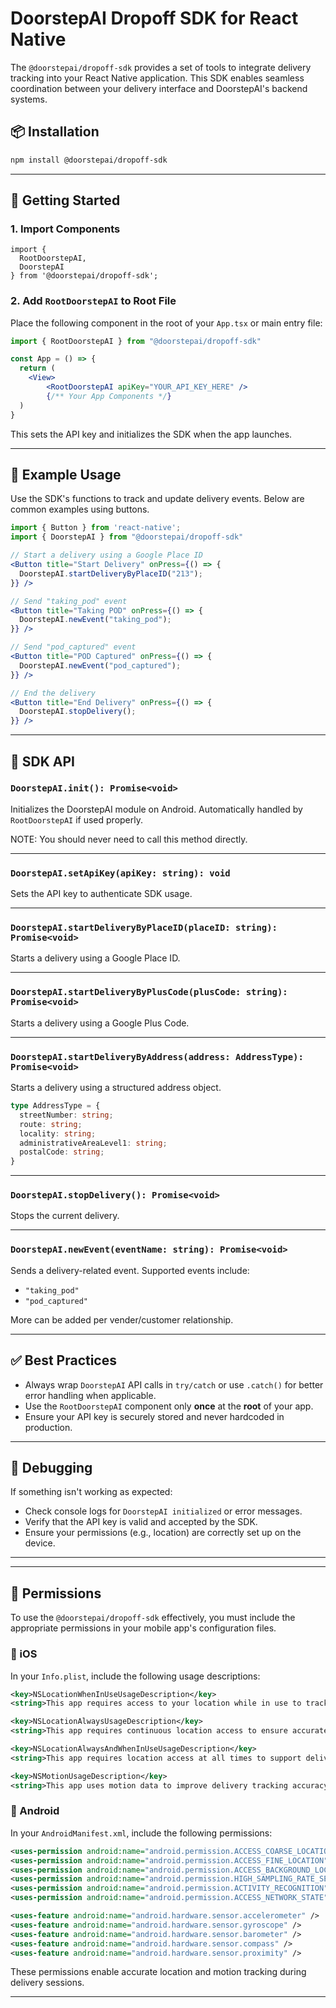 
# DoorstepAI Dropoff SDK for React Native

The `@doorstepai/dropoff-sdk` provides a set of tools to integrate delivery tracking into your React Native application. This SDK enables seamless coordination between your delivery interface and DoorstepAI's backend systems.

## 📦 Installation

```bash
npm install @doorstepai/dropoff-sdk
```

---

## 🚀 Getting Started

### 1. **Import Components**

```tsx
import {
  RootDoorstepAI,
  DoorstepAI
} from '@doorstepai/dropoff-sdk';
```

### 2. **Add `RootDoorstepAI` to Root File**

Place the following component in the root of your `App.tsx` or main entry file:

```jsx
import { RootDoorstepAI } from "@doorstepai/dropoff-sdk"

const App = () => {
  return (
    <View>
        <RootDoorstepAI apiKey="YOUR_API_KEY_HERE" />
        {/** Your App Components */}
  )
}
```

This sets the API key and initializes the SDK when the app launches.

---

## 📲 Example Usage

Use the SDK's functions to track and update delivery events. Below are common examples using buttons.

```jsx
import { Button } from 'react-native';
import { DoorstepAI } from "@doorstepai/dropoff-sdk"

// Start a delivery using a Google Place ID
<Button title="Start Delivery" onPress={() => {
  DoorstepAI.startDeliveryByPlaceID("213");
}} />

// Send "taking_pod" event
<Button title="Taking POD" onPress={() => {
  DoorstepAI.newEvent("taking_pod");
}} />

// Send "pod_captured" event
<Button title="POD Captured" onPress={() => {
  DoorstepAI.newEvent("pod_captured");
}} />

// End the delivery
<Button title="End Delivery" onPress={() => {
  DoorstepAI.stopDelivery();
}} />
```

---

## 🔧 SDK API

### `DoorstepAI.init(): Promise<void>`

Initializes the DoorstepAI module on Android. Automatically handled by `RootDoorstepAI` if used properly.

NOTE: You should never need to call this method directly. 

---

### `DoorstepAI.setApiKey(apiKey: string): void`

Sets the API key to authenticate SDK usage.

---

### `DoorstepAI.startDeliveryByPlaceID(placeID: string): Promise<void>`

Starts a delivery using a Google Place ID.

---

### `DoorstepAI.startDeliveryByPlusCode(plusCode: string): Promise<void>`

Starts a delivery using a Google Plus Code.

---

### `DoorstepAI.startDeliveryByAddress(address: AddressType): Promise<void>`

Starts a delivery using a structured address object.

```ts
type AddressType = {
  streetNumber: string;
  route: string;
  locality: string;
  administrativeAreaLevel1: string;
  postalCode: string;
}
```

---

### `DoorstepAI.stopDelivery(): Promise<void>`

Stops the current delivery.

---

### `DoorstepAI.newEvent(eventName: string): Promise<void>`

Sends a delivery-related event. Supported events include:
- `"taking_pod"`
- `"pod_captured"`

More can be added per vender/customer relationship. 

---

## ✅ Best Practices

- Always wrap `DoorstepAI` API calls in `try/catch` or use `.catch()` for better error handling when applicable.
- Use the `RootDoorstepAI` component only **once** at the **root** of your app.
- Ensure your API key is securely stored and never hardcoded in production.

---

## 🧪 Debugging

If something isn't working as expected:

- Check console logs for `DoorstepAI initialized` or error messages.
- Verify that the API key is valid and accepted by the SDK.
- Ensure your permissions (e.g., location) are correctly set up on the device.

---

---

## 🔐 Permissions

To use the `@doorstepai/dropoff-sdk` effectively, you must include the appropriate permissions in your mobile app's configuration files.

### 📱 iOS

In your `Info.plist`, include the following usage descriptions:

```xml
<key>NSLocationWhenInUseUsageDescription</key>
<string>This app requires access to your location while in use to track deliveries.</string>

<key>NSLocationAlwaysUsageDescription</key>
<string>This app requires continuous location access to ensure accurate delivery tracking.</string>

<key>NSLocationAlwaysAndWhenInUseUsageDescription</key>
<string>This app requires location access at all times to support delivery tracking.</string>

<key>NSMotionUsageDescription</key>
<string>This app uses motion data to improve delivery tracking accuracy.</string>
```

### 🤖 Android

In your `AndroidManifest.xml`, include the following permissions:

```xml
<uses-permission android:name="android.permission.ACCESS_COARSE_LOCATION" />
<uses-permission android:name="android.permission.ACCESS_FINE_LOCATION" />
<uses-permission android:name="android.permission.ACCESS_BACKGROUND_LOCATION" />
<uses-permission android:name="android.permission.HIGH_SAMPLING_RATE_SENSORS" />
<uses-permission android:name="android.permission.ACTIVITY_RECOGNITION" />
<uses-permission android:name="android.permission.ACCESS_NETWORK_STATE" />

<uses-feature android:name="android.hardware.sensor.accelerometer" />
<uses-feature android:name="android.hardware.sensor.gyroscope" />
<uses-feature android:name="android.hardware.sensor.barometer" />
<uses-feature android:name="android.hardware.sensor.compass" />
<uses-feature android:name="android.hardware.sensor.proximity" />
```

These permissions enable accurate location and motion tracking during delivery sessions.

---
